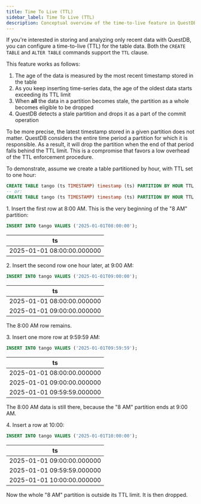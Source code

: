 ```yaml
---
title: Time To Live (TTL)
sidebar_label: Time To Live (TTL)
description: Conceptual overview of the time-to-live feature in QuestDB. Use it to limit data size.
---
```


If you're interested in storing and analyzing only recent data with QuestDB, you
can configure a time-to-live (TTL) for the table data. Both the `CREATE TABLE`
and `ALTER TABLE` commands support the `TTL` clause.

This feature works as follows:

1. The age of the data is measured by the most recent timestamp stored in the table
2. As you keep inserting time-series data, the age of the oldest data starts
   exceeding its TTL limit
3. When **all** the data in a partition becomes stale, the partition as a whole
   becomes eligible to be dropped
4. QuestDB detects a stale partition and drops it as a part of the commit
   operation

To be more precise, the latest timestamp stored in a given partition does
not matter. QuestDB considers the entire time period a partition for which it is
responsible. As a result, it will drop the partition when the end of that period
falls behind the TTL limit. This is a compromise that favors a low overhead of
the TTL enforcement procedure.

To demonstrate, assume we create a table partitioned by hour, with TTL set to one hour:

```sql
CREATE TABLE tango (ts TIMESTAMP) timestamp (ts) PARTITION BY HOUR TTL 1 HOUR;
-- or:
CREATE TABLE tango (ts TIMESTAMP) timestamp (ts) PARTITION BY HOUR TTL 1H;
```

1\. Insert the first row at 8:00 AM. This is the very beginning of the "8 AM"
partition:

```sql
INSERT INTO tango VALUES ('2025-01-01T08:00:00');
```

| ts |
|----|
| 2025-01-01 08:00:00.000000 |

2\. Insert the second row one hour later, at 9:00 AM:

```sql
INSERT INTO tango VALUES ('2025-01-01T09:00:00');
```

| ts |
|----|
| 2025-01-01 08:00:00.000000 |
| 2025-01-01 09:00:00.000000 |

The 8:00 AM row remains.

3\. Insert one more row at 9:59:59 AM:

```sql
INSERT INTO tango VALUES ('2025-01-01T09:59:59');
```

| ts |
|----|
| 2025-01-01 08:00:00.000000 |
| 2025-01-01 09:00:00.000000 |
| 2025-01-01 09:59:59.000000 |

The 8:00 AM data is still there, because the "8 AM" partition ends at 9:00 AM.

4\. Insert a row at 10:00:

```sql
INSERT INTO tango VALUES ('2025-01-01T10:00:00');
```

| ts |
|----|
| 2025-01-01 09:00:00.000000 |
| 2025-01-01 09:59:59.000000 |
| 2025-01-01 10:00:00.000000 |

Now the whole "8 AM" partition is outside its TTL limit. It is then dropped.
